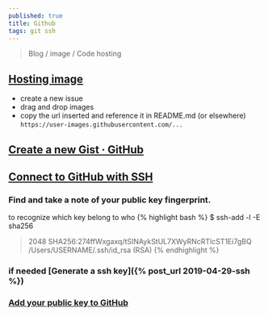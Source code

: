 ```yaml
---
published: true
title: Github
tags: git ssh
---
```

> Blog / image / Code hosting

## [Hosting image](https://stackoverflow.com/questions/61537403/how-to-host-image-at-https-user-images-githubusercontent-com-path-filename)

- create a new issue
- drag and drop images
- copy the url inserted and reference it in README.md (or elsewhere)
`https://user-images.githubusercontent.com/...`

## [Create a new Gist · GitHub](https://gist.github.com/)

## [Connect to GitHub with SSH](https://docs.github.com/en/free-pro-team@latest/github/authenticating-to-github/connecting-to-github-with-ssh)

### Find and take a note of your public key fingerprint. 
to recognize which key belong to who
{% highlight bash %}
$ ssh-add -l -E sha256
> 2048 SHA256:274ffWxgaxq/tSINAykStUL7XWyRNcRTlcST1Ei7gBQ /Users/USERNAME/.ssh/id_rsa (RSA)
{% endhighlight %}

### if needed [Generate a ssh key]({% post_url 2019-04-29-ssh %})

### [Add your public key to GitHub](https://jdblischak.github.io/2014-09-18-chicago/novice/git/05-sshkeys.html)
